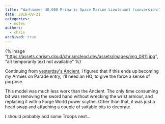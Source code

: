 ```yaml
---
title: "Warhammer 40,000 Primaris Space Marine Lieutenant (conversion)"
date: 2018-08-21
categories:
  - notes
authors:
  - chris
archived: true
---
```


{% image "https://assets.chrism.cloud/chrismcleod.dev/assets/images/img_0811.jpg", "alt temporarily text not available" %}

Continuing from [yesterday's Ancient](/blog/warhammer-40000-primaris-space-marine-ancient-conversion/), I figured that if this ends up becoming my Armies on Parade entry, I'll need an HQ, to give the force a sense of purpose.

This model was much less work than the Ancient. The only time consuming bit was removing the sword hand without wrecking the wrist armour, and replacing it with a Forge World power scythe. Other than that, it was just a head swap and attaching a couple of suitable bits to decorate.

I should probably add some Troops next…
